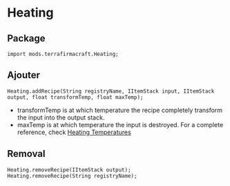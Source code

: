 # Heating

## Package
```zenscript
import mods.terrafirmacraft.Heating;
```

## Ajouter

```zenscript
Heating.addRecipe(String registryName, IItemStack input, IItemStack output, float transformTemp, float maxTemp);
```
- transformTemp is at which temperature the recipe completely transform the input into the output stack.
- maxTemp is at which temperature the input is destroyed. For a complete reference, check [Heating Temperatures](/Mods/Terrafirmacraft/HeatingTemperatures)

## Removal

```zenscript
Heating.removeRecipe(IItemStack output);
Heating.removeRecipe(String registryName);
```